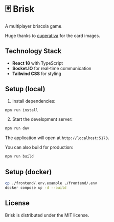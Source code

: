 # 🃏 Brisk

A multiplayer briscola game.

Huge thanks to [cuperativa](https://github.com/giorgiobornia/cuperativa) for the card images.

## Technology Stack

- **React 18** with TypeScript
- **Socket.IO** for real-time communication
- **Tailwind CSS** for styling

## Setup (local)

1. Install dependencies:
```bash
npm run install
```

2. Start the development server:
```bash
npm run dev
```

The application will open at `http://localhost:5173`.

You can also build for production:

```bash
npm run build
```

## Setup (docker)

```bash
cp ./frontend/.env.example ./frontend/.env
docker compose up -d --build
```

## License

Brisk is distributed under the MIT license.
